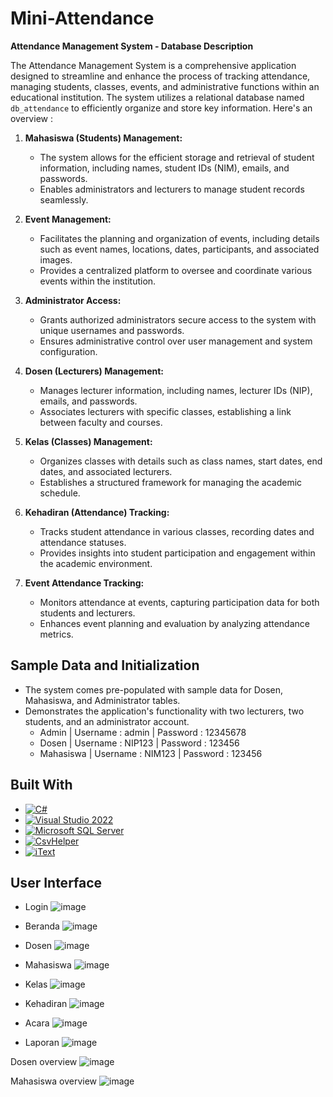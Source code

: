 # Mini-Attendance
**Attendance Management System - Database Description**

The Attendance Management System is a comprehensive application designed to streamline and enhance the process of tracking attendance, managing students, classes, events, and administrative functions within an educational institution. The system utilizes a relational database named `db_attendance` to efficiently organize and store key information. Here's an overview :

1. **Mahasiswa (Students) Management:**
   - The system allows for the efficient storage and retrieval of student information, including names, student IDs (NIM), emails, and passwords.
   - Enables administrators and lecturers to manage student records seamlessly.

2. **Event Management:**
   - Facilitates the planning and organization of events, including details such as event names, locations, dates, participants, and associated images.
   - Provides a centralized platform to oversee and coordinate various events within the institution.

3. **Administrator Access:**
   - Grants authorized administrators secure access to the system with unique usernames and passwords.
   - Ensures administrative control over user management and system configuration.

4. **Dosen (Lecturers) Management:**
   - Manages lecturer information, including names, lecturer IDs (NIP), emails, and passwords.
   - Associates lecturers with specific classes, establishing a link between faculty and courses.

5. **Kelas (Classes) Management:**
   - Organizes classes with details such as class names, start dates, end dates, and associated lecturers.
   - Establishes a structured framework for managing the academic schedule.

6. **Kehadiran (Attendance) Tracking:**
   - Tracks student attendance in various classes, recording dates and attendance statuses.
   - Provides insights into student participation and engagement within the academic environment.

7. **Event Attendance Tracking:**
   - Monitors attendance at events, capturing participation data for both students and lecturers.
   - Enhances event planning and evaluation by analyzing attendance metrics.

## Sample Data and Initialization
- The system comes pre-populated with sample data for Dosen, Mahasiswa, and Administrator tables.
- Demonstrates the application's functionality with two lecturers, two students, and an administrator account.
   - Admin | Username : admin | Password : 12345678
   - Dosen | Username : NIP123 | Password : 123456
   - Mahasiswa | Username : NIM123 | Password : 123456

## Built With

* [![C#][CSharp-img]][CSharp-url]
* [![Visual Studio 2022][VS2022-img]][VS2022-url]
* [![Microsoft SQL Server][SqlServer-img]][SqlServer-url]
* [![CsvHelper][CsvHelper-img]][CsvHelper-url]
* [![iText][iText-img]][iText-url]

[CSharp-img]: https://img.shields.io/badge/language-C%23-blue
[CSharp-url]: https://docs.microsoft.com/en-us/dotnet/csharp/

[VS2022-img]: https://img.shields.io/badge/IDE-Visual%20Studio%202022-purple
[VS2022-url]: https://visualstudio.microsoft.com/vs/

[SqlServer-img]: https://img.shields.io/badge/database-Microsoft%20SQL%20Server-orange
[SqlServer-url]: https://www.microsoft.com/en-us/sql-server

[CsvHelper-img]: https://img.shields.io/badge/library-CsvHelper-green
[CsvHelper-url]: https://joshclose.github.io/CsvHelper/

[iText-img]: https://img.shields.io/badge/library-iText-red
[iText-url]: https://itextpdf.com/

## **User Interface**
- Login
![image](https://github.com/seoeka/mini-attendance/assets/87307944/2856884d-0e10-4d80-8365-060cffdbc0cd)

- Beranda
![image](https://github.com/seoeka/mini-attendance/assets/87307944/1c8fac5e-16a7-4175-8a62-bb3c381acd44)

- Dosen
![image](https://github.com/seoeka/mini-attendance/assets/87307944/eb3f60c3-9b5c-442d-92e5-ee7e845bc69f)

- Mahasiswa
![image](https://github.com/seoeka/mini-attendance/assets/87307944/62619f3c-f25c-43d0-b7ac-14e920acb42d)

- Kelas
![image](https://github.com/seoeka/mini-attendance/assets/87307944/3ba20764-d3aa-4c7b-bd20-10addb21f604)

- Kehadiran
![image](https://github.com/seoeka/mini-attendance/assets/87307944/6ff78314-d16e-4610-bd00-69ffaf120777)

- Acara
![image](https://github.com/seoeka/mini-attendance/assets/87307944/edbcffe1-8e2f-4fd1-bf7d-3277602946b7)

- Laporan
![image](https://github.com/seoeka/mini-attendance/assets/87307944/0607d5bb-d164-4f67-9062-87d0b2651b65)

Dosen overview
![image](https://github.com/seoeka/mini-attendance/assets/87307944/38d3ac5c-ca75-437a-9b8f-395923b70076)

Mahasiswa overview
![image](https://github.com/seoeka/mini-attendance/assets/87307944/14ea1e4d-59c0-403f-b2da-9cdae4f12756)
